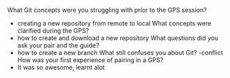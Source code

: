 What Git concepts were you struggling with prior to the GPS session?
- creating a new repository from remote to local
What concepts were clarified during the GPS?
- how to create and download a new repository
What questions did you ask your pair and the guide?
- how to create a new branch
What still confuses you about Git?
-conflict
How was your first experience of pairing in a GPS?
- It was so awesome, learnt alot